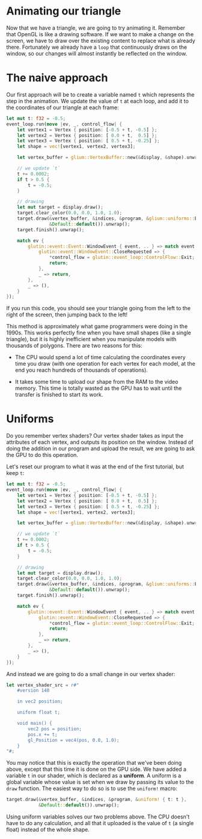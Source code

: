 # Animating our triangle

Now that we have a triangle, we are going to try animating it. Remember that OpenGL is like a drawing software. If we want to make a change on the screen, we have to draw over the existing content to replace what is already there. Fortunately we already have a `loop` that continuously draws on the window, so our changes will almost instantly be reflected on the window.

# The naive approach

Our first approach will be to create a variable named `t` which represents the step in the animation. We update the value of `t` at each loop, and add it to the coordinates of our triangle at each frame:

```rust
let mut t: f32 = -0.5;
event_loop.run(move |ev, _, control_flow| {
    let vertex1 = Vertex { position: [-0.5 + t, -0.5] };
    let vertex2 = Vertex { position: [ 0.0 + t,  0.5] };
    let vertex3 = Vertex { position: [ 0.5 + t, -0.25] };
    let shape = vec![vertex1, vertex2, vertex3];

    let vertex_buffer = glium::VertexBuffer::new(&display, &shape).unwrap();

    // we update `t`
    t += 0.0002;
    if t > 0.5 {
        t = -0.5;
    }

    // drawing
    let mut target = display.draw();
    target.clear_color(0.0, 0.0, 1.0, 1.0);
    target.draw(&vertex_buffer, &indices, &program, &glium::uniforms::EmptyUniforms,
                &Default::default()).unwrap();
    target.finish().unwrap();

    match ev {
        glutin::event::Event::WindowEvent { event, .. } => match event {
            glutin::event::WindowEvent::CloseRequested => {
                *control_flow = glutin::event_loop::ControlFlow::Exit;
                return;
            },
            _ => return,
        },
        _ => (),
    }
});
```

If you run this code, you should see your triangle going from the left to the right of the screen, then jumping back to the left!

This method is approximately what game programmers were doing in the 1990s. This works perfectly fine when you have small shapes (like a single triangle), but it is highly inefficient when you manipulate models with thousands of polygons. There are two reasons for this:

 - The CPU would spend a lot of time calculating the coordinates every time you draw (with one operation for each vertex for each model, at the end you reach hundreds of thousands of operations).

 - It takes some time to upload our shape from the RAM to the video memory. This time is totally wasted as the GPU has to wait until the transfer is finished to start its work.

# Uniforms

Do you remember vertex shaders? Our vertex shader takes as input the attributes of each vertex, and outputs its position on the window. Instead of doing the addition in our program and upload the result, we are going to ask the GPU to do this operation.

Let's reset our program to what it was at the end of the first tutorial, but keep `t`:

```rust
let mut t: f32 = -0.5;
event_loop.run(move |ev, _, control_flow| {
    let vertex1 = Vertex { position: [-0.5 + t, -0.5] };
    let vertex2 = Vertex { position: [ 0.0 + t,  0.5] };
    let vertex3 = Vertex { position: [ 0.5 + t, -0.25] };
    let shape = vec![vertex1, vertex2, vertex3];

    let vertex_buffer = glium::VertexBuffer::new(&display, &shape).unwrap();

    // we update `t`
    t += 0.0002;
    if t > 0.5 {
        t = -0.5;
    }

    // drawing
    let mut target = display.draw();
    target.clear_color(0.0, 0.0, 1.0, 1.0);
    target.draw(&vertex_buffer, &indices, &program, &glium::uniforms::EmptyUniforms,
                &Default::default()).unwrap();
    target.finish().unwrap();

    match ev {
        glutin::event::Event::WindowEvent { event, .. } => match event {
            glutin::event::WindowEvent::CloseRequested => {
                *control_flow = glutin::event_loop::ControlFlow::Exit;
                return;
            },
            _ => return,
        },
        _ => (),
    }
});
```

And instead we are going to do a small change in our vertex shader:

```rust
let vertex_shader_src = r#"
    #version 140

    in vec2 position;

    uniform float t;

    void main() {
        vec2 pos = position;
        pos.x += t;
        gl_Position = vec4(pos, 0.0, 1.0);
    }
"#;
```

You may notice that this is exactly the operation that we've been doing above, except that this time it is done on the GPU side. We have added a variable `t` in our shader, which is declared as a **uniform**. A uniform is a global variable whose value is set when we draw by passing its value to the `draw` function. The easiest way to do so is to use the `uniform!` macro:

```rust
target.draw(&vertex_buffer, &indices, &program, &uniform! { t: t },
            &Default::default()).unwrap();
```

Using uniform variables solves our two problems above. The CPU doesn't have to do any calculation, and all that it uploaded is the value of `t` (a single float) instead of the whole shape.
